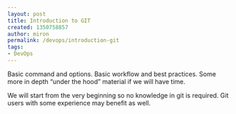 ```yaml
---
layout: post
title: Introduction to GIT
created: 1350758857
author: miron
permalink: /devops/introduction-git
tags:
- DevOps
---
```

<p><style type="text/css">
	<!--
		@page { margin: 0.79in }
		P { margin-bottom: 0.08in }
	-->
	</style></p>
<p>Basic command and options. Basic workflow and best practices. Some more in depth &ldquo;under the hood&rdquo; material if we will have time.</p>
<p>We will start from the very beginning so no knowledge in git is required. Git users with some experience may benefit as well.</p>
